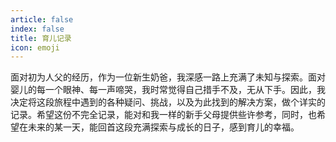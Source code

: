```yaml
---
article: false
index: false
title: 育儿记录
icon: emoji
---
```


面对初为人父的经历，作为一位新生奶爸，我深感一路上充满了未知与探索。面对婴儿的每一个眼神、每一声啼哭，我时常觉得自己措手不及，无从下手。因此，我决定将这段旅程中遇到的各种疑问、挑战，以及为此找到的解决方案，做个详实的记录。希望这份不完全记录，能对和我一样的新手父母提供些许参考，同时，也希望在未来的某一天，能回首这段充满探索与成长的日子，感到育儿的幸福。

<!-- markdownlint-disable MD033 -->

<div class="catalog-display-container">
  <AutoCatalog base='/family/baby/' />
</div>

<!-- markdownlint-enable MD033 -->
